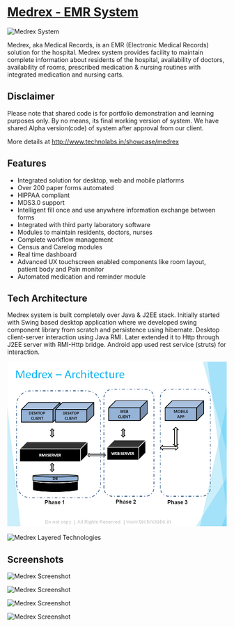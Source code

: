 # [Medrex - EMR System](http://www.technolabs.in/showcase/medrex)

![Medrex System](/docs/screenshots/0001.png "Medrex Dashboard")

Medrex, aka Medical Records, is an EMR (Electronic Medical Records) solution for the hospital. Medrex system provides facility to maintain complete information about residents of the hospital, availability of doctors, availability of rooms, prescribed medication & nursing routines with integrated medication and nursing carts. 

## Disclaimer
Please note that shared code is for portfolio demonstration and learning purposes only. By no means, its final working version of system. We have shared Alpha version(code) of system after approval from our client.

More details at http://www.technolabs.in/showcase/medrex

## Features
+ Integrated solution for desktop, web and mobile platforms
+ Over 200 paper forms automated
+ HIPPAA compliant
+ MDS3.0 support
+ Intelligent fill once and use anywhere information exchange between forms
+ Integrated with third party laboratory software
+ Modules to maintain residents, doctors, nurses
+ Complete workflow management
+ Census and Carelog modules
+ Real time dashboard
+ Advanced UX touchscreen enabled components like room layout, patient body and Pain monitor
+ Automated medication and reminder module

## Tech Architecture
Medrex system is built completely over Java & J2EE stack. Initially started with Swing based desktop application where we developed swing component library from scratch and persistence using hibernate. Desktop client-server interaction using Java RMI. Later extended it to Http through J2EE server with RMI-Http bridge. Android app used rest service (struts) for interaction. 

![Medrex Architecture](/docs/diagrams/architecture.png "Medrex Architecture")

![Medrex Layered Technologies](/docs/diagrams/hld.png "Medrex Layered Technologies")

## Screenshots

![Medrex Screenshot](/docs/screenshots/0001.png "Medrex Screenshot")

![Medrex Screenshot](/docs/screenshots/0002.png "Medrex Screenshot")

![Medrex Screenshot](/docs/screenshots/0003.png "Medrex Screenshot")

![Medrex Screenshot](/docs/screenshots/0004.png "Medrex Screenshot")

